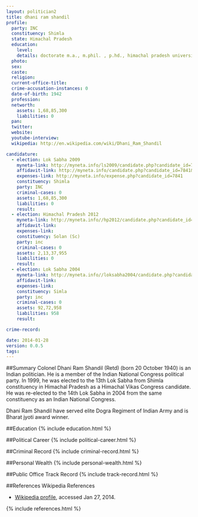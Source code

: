 ```yaml
---
layout: politician2
title: dhani ram shandil
profile: 
  party: INC
  constituency: Shimla
  state: Himachal Pradesh
  education: 
    level: 
    details: doctorate m.a., m.phil. , p.hd., himachal pradesh university, shimla in the year 1996
  photo: 
  sex: 
  caste: 
  religion: 
  current-office-title: 
  crime-accusation-instances: 0
  date-of-birth: 1942
  profession: 
  networth: 
    assets: 1,68,85,300
    liabilities: 0
  pan: 
  twitter: 
  website: 
  youtube-interview: 
  wikipedia: http://en.wikipedia.com/wiki/Dhani_Ram_Shandil

candidature: 
  - election: Lok Sabha 2009
    myneta-link: http://myneta.info/ls2009/candidate.php?candidate_id=7841
    affidavit-link: http://myneta.info/candidate.php?candidate_id=7841&scan=original
    expenses-link: http://myneta.info/expense.php?candidate_id=7841
    constituency: Shimla 
    party: INC
    criminal-cases: 0
    assets: 1,68,85,300
    liabilities: 0
    result:  
  - election: Himachal Pradesh 2012
    myneta-link: http://myneta.info//hp2012/candidate.php?candidate_id=229
    affidavit-link: 
    expenses-link: 
    constituency: Solan (Sc) 
    party: inc
    criminal-cases: 0
    assets: 2,13,37,955
    liabilities: 0
    result:  
  - election: Lok Sabha 2004
    myneta-link: http://myneta.info//loksabha2004/candidate.php?candidate_id=1373
    affidavit-link: 
    expenses-link: 
    constituency: Simla 
    party: inc
    criminal-cases: 0
    assets: 92,72,958
    liabilities: 958
    result:  

crime-record: 

date: 2014-01-28
version: 0.0.5
tags: 
---
```

##Summary
Colonel Dhani Ram Shandil (Retd) (born 20 October 1940) is an Indian politician. He is a member of the Indian National Congress political party. In 1999, he was elected to the 13th Lok Sabha from Shimla constituency in Himachal Pradesh as a Himachal Vikas Congress candidate. He was re-elected to the 14th Lok Sabha in 2004 from the same constituency as an Indian National Congress.


Dhani Ram Shandil have served elite Dogra Regiment of Indian Army and is Bharat jyoti award winner.


##Education
{% include education.html %}


##Political Career
{% include political-career.html %}


##Criminal Record
{% include criminal-record.html %}


##Personal Wealth
{% include personal-wealth.html %}


##Public Office Track Record
{% include track-record.html %}


##References
Wikipedia References
- [Wikipedia profile]({{page.profile.wikipedia}}), accessed Jan 27, 2014.



{% include references.html %}